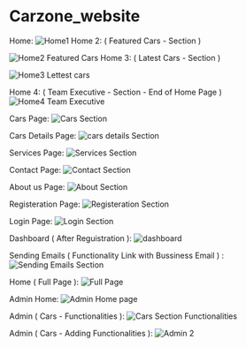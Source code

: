 # Carzone_website
Home: 
![Home1](https://user-images.githubusercontent.com/88634867/144065905-a64c8c09-ad1d-4a25-9dab-e34c317f00d6.png)
Home 2: ( Featured Cars - Section )

![Home2 Featured Cars](https://user-images.githubusercontent.com/88634867/144066450-bdeb4b2a-f62e-4c45-bf9c-7f3d491c07b0.png)
Home 3: ( Latest Cars - Section )

![Home3 Lettest cars](https://user-images.githubusercontent.com/88634867/144066678-38350917-533f-4cff-b43c-c6affccc9872.png)

Home 4: ( Team Executive - Section - End of Home Page )
![Home4 Team Executive](https://user-images.githubusercontent.com/88634867/144067037-41697850-d257-430f-b51d-80e8a8c32108.png)

Cars Page:
![Cars Section](https://user-images.githubusercontent.com/88634867/144067303-46dd922a-7c5e-4e7e-875a-66fd84aef44d.png)

Cars Details Page:
![cars details Section](https://user-images.githubusercontent.com/88634867/144067384-7b7051d3-2ee8-4f7b-b4a2-3b9f4f64823b.png)

Services Page:
![Services Section](https://user-images.githubusercontent.com/88634867/144067528-74576f95-4993-43e4-9fff-cef28dcc2015.png)

Contact Page:
![Contact Section](https://user-images.githubusercontent.com/88634867/144067665-cc57758a-30f3-461d-9eb4-71980f748163.png)

About us Page:
![About Section](https://user-images.githubusercontent.com/88634867/144067759-23266b64-2412-498c-940d-b60bc48d62f2.png)

Registeration Page:
![Registeration Section](https://user-images.githubusercontent.com/88634867/144068064-2ae3dac3-0294-48cc-b79f-bf101d2f03b6.png)

Login Page:
![Login Section](https://user-images.githubusercontent.com/88634867/144068151-0b8574e7-bed5-4015-9f02-ca9a50d960ba.png)

Dashboard ( After Reguistration ):
![dashboard](https://user-images.githubusercontent.com/88634867/144068332-7c8a9ca8-9f49-4e00-9dd3-e8adccfd6a63.png)

Sending Emails ( Functionality Link with Bussiness Email  ) :
![Sending Emails Section](https://user-images.githubusercontent.com/88634867/144068535-7beb2cd8-0f9b-4a1f-bab4-e2201160b69f.png)

Home ( Full Page ):
![Full Page](https://user-images.githubusercontent.com/88634867/144068657-89c163f5-e3c3-4ecb-a084-d05b13985e5f.png)

Admin Home:
![Admin Home page](https://user-images.githubusercontent.com/88634867/144069632-bc117a8c-1c19-4d8c-9cb0-0a508de9966d.png)

Admin ( Cars - Functionalities ):
![Cars Section Functionalities](https://user-images.githubusercontent.com/88634867/144070063-867e1f6b-4204-47d1-9dd4-e6b81088fec6.png)

Admin ( Cars - Adding Functionalities ):
![Admin 2](https://user-images.githubusercontent.com/88634867/144070263-3776243e-fb51-4a11-bede-a77dd118e291.png)

